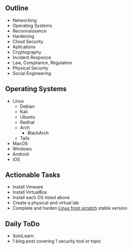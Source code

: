 ---
---

## Outline 

- Networking 
- Operating Systems 
- Reconnaissance 
- Hardening
- Cloud Security
- Aplications
- Cryptography 
- Incident Responce
- Law, Compliance, Regulation
- Physical Security
- Social Engineering


## Operating Systems 

- Linux 
   - Debian 
    - Kali 
    - Ubuntu
  - Redhat
  - Arch 
    - BlackArch 
  - Tails
- MacOS
- Windows 
- Android 
- iOS

## Actionable Tasks 

- Install Vmware 
- Install VirtualBox 
- Install each OS listed above 
- Create a physical and virtual lab 
- Complete and harden [Linux from scratch](https://www.linuxfromscratch.org/lfs/downloads/stable/) stable version

## Daily ToDo 
- SoloLearn 
- 1 blog post covering 1 security tool or topic
